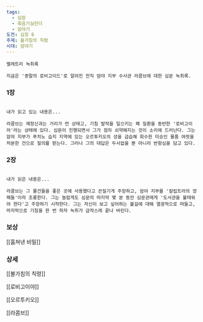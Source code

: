 ```yaml
---
tags:
  - 심장
  - 축음기실린더
  - 암야기
도전: 심장 6
주제: 불가침의 칙령
시대: 암야기
---
```




```
벨레트리 녹취록

지금은 '종말의 로비고이드'로 알려진 전직 암야 지부 수사관 라콤브에 대한 심문 녹취록.

```
### 1장

```

내가 읽고 있는 내용은...

라콤브는 제정신과는 거리가 먼 상태고, 기침 발작을 일으키는 폐 질환을 동반한 '로비고이아'라는 상태에 있다. 심문이 진행되면서 그가 점차 쇠약해지는 것이 소리에 드러난다. 그는 암야 지부가 푸치노 습지 지역에 있는 오르투키오의 성을 급습해 회수한 미승인 물품 여럿을 처분한 건으로 질의를 받는다. 그러나 그의 대답은 두서없을 뿐 아니라 반항심을 담고 있다.
```
### 2장

```

내가 읽은 내용은...

라콤브는 그 물건들을 좋은 곳에 사용했다고 끈질기게 주장하고, 암야 지부를 '칼립트라의 깡패들'이라 조롱한다. 그는 놀랍게도 심문의 마지막 몇 분 동안 심문관에게 '도서관을 불태워야 한다'고 주장하기 시작한다. 그는 자신이 보고 싶어하는 불길에 대해 열광적으로 떠들고, 마지막으로 기침을 한 번 하자 녹취가 급작스레 끝나 버린다.
```


### 보상

[[훔쳐낸 비밀]]

### 상세

[[불가침의 칙령]]

[[로비고이야]]

[[오르투키오]]

[[라콤브]]